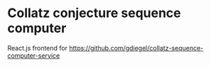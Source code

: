 # Collatz conjecture sequence computer

React.js frontend for https://github.com/gdiegel/collatz-sequence-computer-service
